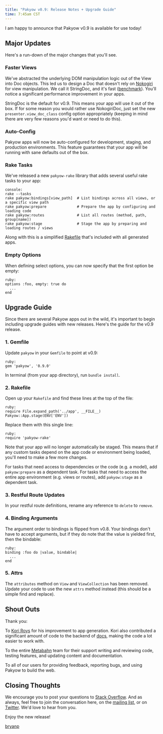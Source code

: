 ```yaml
---
title: "Pakyow v0.9: Release Notes + Upgrade Guide"
time: 7:45am CST
---
```


I am happy to announce that Pakyow v0.9 is available for use today! 

## Major Updates

Here's a run-down of the major changes that you'll see.

### Faster Views

We've abstracted the underlying DOM manipulation logic out of the View into Doc objects. This led us to design a Doc that doesn't rely on [Nokogiri](git@github.com:sparklemotion/nokogiri.git) for view manipulation. We call it StringDoc, and it's fast ([benchmark](https://gist.github.com/bryanp/75c8e82f7d2a15d0783f)). You'll notice a significant performance improvement in your apps.

StringDoc is the default for v0.9. This means your app will use it out of the box. If for some reason you would rather use NokogiriDoc, just set the new `presenter.view_doc_class` config option appropriately (keeping in mind there are very few reasons you'd want or need to do this).

### Auto-Config

Pakyow apps will now be auto-configured for development, staging, and production environments. This feature guarantees that your app will be running with sane defaults out of the box.

### Rake Tasks

We've released a new `pakyow-rake` library that adds several useful rake tasks to your app:

    console:
    rake --tasks
    rake pakyow:bindings[view_path]  # List bindings across all views, or a specific view path
    rake pakyow:prepare              # Prepare the app by configuring and loading code
    rake pakyow:routes               # List all routes (method, path, group[name])
    rake pakyow:stage                # Stage the app by preparing and loading routes / views

Along with this is a simplified [Rakefile](https://github.com/metabahn/pakyow/blob/master/lib/generators/pakyow/app/templates/Rakefile) that's included with all generated apps.

### Empty Options

When defining select options, you can now specify that the first option be empty:

    ruby:
    options :foo, empty: true do
      ...
    end

## Upgrade Guide

Since there are several Pakyow apps out in the wild, it's important to begin including upgrade guides with new releases. Here's the guide for the v0.9 release.

### 1. Gemfile

Update `pakyow` in your `Gemfile` to point at v0.9:

    ruby:
    gem 'pakyow', '0.9.0'

In terminal (from your app directory), run `bundle install`.

### 2. Rakefile

Open up your `Rakefile` and find these lines at the top of the file:

    ruby:
    require File.expand_path('../app', __FILE__)
    Pakyow::App.stage(ENV['ENV'])

Replace them with this single line:

    ruby:
    require 'pakyow-rake'

Note that your app will no longer automatically be staged. This means that if any custom tasks depend on the app code or environment being loaded, you'll need to make a few more changes.

For tasks that need access to dependencies or the code (e.g. a model), add `pakyow:prepare` as a dependent task. For tasks that need to access the entire app environment (e.g. views or routes), add `pakyow:stage` as a dependent task.

### 3. Restful Route Updates

In your restful route definitions, rename any reference to `delete` to `remove`.

### 4. Binding Arguments

The argument order to bindings is flipped from v0.8. Your bindings don't have to accept arguments, but if they do note that the value is yielded first, then the bindable:

    ruby:
    binding :foo do |value, bindable|
      ...
    end

### 5. Attrs

The `attributes` method on `View` and `ViewCollection` has been removed. Update your code to use the new `attrs` method instead (this should be a simple find and replace).

## Shout Outs

Thank you:

To [Kori Roys](https://github.com/koriroys) for his improvement to app generation. Kori also contributed a significant amount of code to the backend of [docs](/docs), making the code a lot easier to work with.

To the entire [Metabahn](http://metabahn.com) team for their support writing and reviewing code, testing features, and updating content and documentation.

To all of our users for providing feedback, reporting bugs, and using Pakyow to build the web.

## Closing Thoughts

We encourage you to post your questions to [Stack Overflow](http://stackoverflow.com/questions/tagged/pakyow). And as always, feel free to join the conversation here, on the [mailing list](http://groups.google.com/group/pakyow), or on [Twitter](http://twitter.com/pakyow). We'd love to hear from you.

Enjoy the new release!

[bryanp](http://twitter.com/bryanp)
